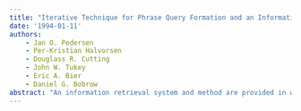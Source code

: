 ```yaml
---
title: "Iterative Technique for Phrase Query Formation and an Information Retrieval..."
date: '1994-01-11'
authors: 
    - Jan O. Pedersen
    - Per-Kristian Halvorsen
    - Douglass R. Cutting
    - John W. Tukey
    - Eric A. Bier
    - Daniel G. Bobrow
abstract: "An information retrieval system and method are provided in which an operator inputs one or more query words which are used to determine a search key for searching through a corpus of documents, and which returns any matches between the search key and the corpus of documents as a phrase containing the word data matching the query word(s), a non-stop (content) word next adjacent to the matching word data, and all intervening stop-words between the matching word data and the next adjacent non-stop word. The operator, after reviewing one or more of the returned phrases can then use one or more of the next adjacent non-stop-words as new query words to reformulate the search key and perform a subsequent search through the document corpus. This process can be conducted iteratively, until the appropriate documents of interest are located. The additional non-stop-words from each phrase are preferably aligned with each other (e.g., by columnation) to ease viewing of the 'new' content words."
---
```


